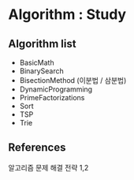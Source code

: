 # Algorithm : Study


## Algorithm list
* BasicMath
* BinarySearch
* BisectionMethod (이분법 / 삼분법)
* DynamicProgramming
* PrimeFactorizations
* Sort
* TSP
* Trie

## References
알고리즘 문제 해결 전략 1,2
